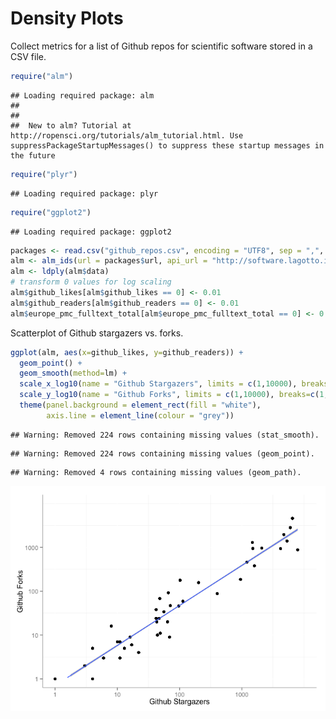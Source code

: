 # Density Plots

Collect metrics for a list of Github repos for scientific software stored in a CSV file.


```r
require("alm")
```

```
## Loading required package: alm
## 
## 
##  New to alm? Tutorial at http://ropensci.org/tutorials/alm_tutorial.html. Use suppressPackageStartupMessages() to suppress these startup messages in the future
```

```r
require("plyr")
```

```
## Loading required package: plyr
```

```r
require("ggplot2")
```

```
## Loading required package: ggplot2
```

```r
packages <- read.csv("github_repos.csv", encoding = "UTF8", sep = ",", stringsAsFactors=FALSE)
alm <- alm_ids(url = packages$url, api_url = "http://software.lagotto.io/api/v5/articles", total_details = TRUE)
alm <- ldply(alm$data)
# transform 0 values for log scaling
alm$github_likes[alm$github_likes == 0] <- 0.01
alm$github_readers[alm$github_readers == 0] <- 0.01
alm$europe_pmc_fulltext_total[alm$europe_pmc_fulltext_total == 0] <- 0.01
```

Scatterplot of Github stargazers vs. forks.


```r
ggplot(alm, aes(x=github_likes, y=github_readers)) +
  geom_point() + 
  geom_smooth(method=lm) +
  scale_x_log10(name = "Github Stargazers", limits = c(1,10000), breaks=c(1, 10, 100, 1000)) + 
  scale_y_log10(name = "Github Forks", limits = c(1,10000), breaks=c(1, 10, 100, 1000)) + 
  theme(panel.background = element_rect(fill = "white"),
        axis.line = element_line(colour = "grey")) 
```

```
## Warning: Removed 224 rows containing missing values (stat_smooth).
```

```
## Warning: Removed 224 rows containing missing values (geom_point).
```

```
## Warning: Removed 4 rows containing missing values (geom_path).
```

![](scatterplot_files/figure-html/unnamed-chunk-2-1.png) 
